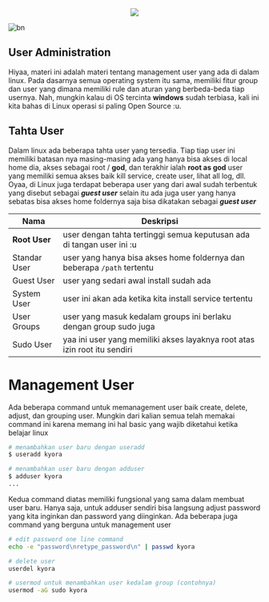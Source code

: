 <div align="center">
    <img src="https://www.linux.org/attachments/x4rdc9jfpg741-jpg.8999/" />
</div>


![bn](https://user-images.githubusercontent.com/73097560/115834477-dbab4500-a447-11eb-908a-139a6edaec5c.gif)

## User Administration
Hiyaa, materi ini adalah materi tentang management user yang ada di dalam linux. Pada dasarnya semua operating system itu sama, memiliki fitur group dan user yang dimana memiliki rule dan aturan yang berbeda-beda tiap usernya. Nah, mungkin kalau di OS tercinta **windows** sudah terbiasa, kali ini kita bahas di Linux operasi si paling Open Source :u.

## Tahta User
Dalam linux ada beberapa tahta user yang tersedia. Tiap tiap user ini memiliki batasan nya masing-masing ada yang hanya bisa akses di local home dia, akses sebagai root / **god**, dan terakhir ialah **root as god** user yang memiliki semua akses baik kill service, create user, lihat all log, dll. Oyaa, di Linux juga terdapat beberapa user yang dari awal sudah terbentuk yang disebut sebagai _**guest user**_ selain itu ada juga user yang hanya sebatas bisa akses home foldernya saja bisa dikatakan sebagai _**guest user**_

| Nama                 | Deskripsi                                                                  |
|----------------------|----------------------------------------------------------------------------|
| **Root User**        | user dengan tahta tertinggi semua keputusan ada di tangan user ini :u      |
| Standar User         | user yang hanya bisa akses home foldernya dan beberapa `/path` tertentu    |
| Guest User           | user yang sedari awal install sudah ada                                    |
| System User          | user ini akan ada ketika kita install service tertentu                     |
| User Groups          | user yang masuk kedalam groups ini berlaku dengan group sudo juga          |
| Sudo User            | yaa ini user yang memiliki akses layaknya root atas izin root itu sendiri  |

# Management User
Ada beberapa command untuk memanagement user baik create, delete, adjust, dan grouping user. Mungkin dari kalian semua telah memakai command ini karena memang ini hal basic yang wajib diketahui ketika belajar linux

```bash
# menambahkan user baru dengan useradd
$ useradd kyora

# menambahkan user baru dengan adduser
$ adduser kyora
...
```

Kedua command diatas memiliki fungsional yang sama dalam membuat user baru. Hanya saja, untuk adduser sendiri bisa langsung adjust password yang kita inginkan dan password yang diinginkan. Ada beberapa juga command yang berguna untuk management user 
``` bash
# edit password one line command
echo -e "password\nretype_password\n" | passwd kyora

# delete user
userdel kyora

# usermod untuk menambahkan user kedalam group (contohnya)
usermod -aG sudo kyora
```
